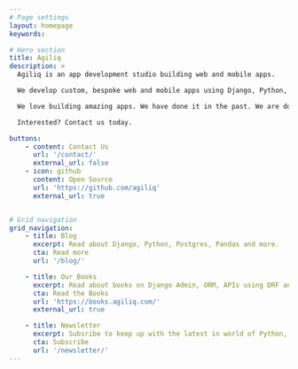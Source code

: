 ```yaml
---
# Page settings
layout: homepage
keywords:

# Hero section
title: Agiliq
description: >
  Agiliq is an app development studio building web and mobile apps.

  We develop custom, bespoke web and mobile apps using Django, Python, Postgres angular and other modern tools. We primarily work with startups, small businesses and other agencies.

  We love building amazing apps. We have done it in the past. We are doing it right now, and we can do it for you.

  Interested? Contact us today.

buttons:
    - content: Contact Us
      url: '/contact/'
      external_url: false
    - icon: github
      content: Open Source
      url: 'https://github.com/agiliq'
      external_url: true


# Grid navigation
grid_navigation:
    - title: Blog
      excerpt: Read about Django, Python, Postgres, Pandas and more.
      cta: Read more
      url: '/blog/'

    - title: Our Books
      excerpt: Read about books on Django Admin, ORM, APIs using DRF and more.
      cta: Read the Books
      url: 'https://books.agiliq.com/'
      external_url: true

    - title: Newsletter
      excerpt: Subsribe to keep up with the latest in world of Python, Django and data analytics. Get three python books right away.
      cta: Subscribe
      url: '/newsletter/'
---
```



